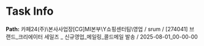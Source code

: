 # Task Info

**Path:** 카페24(주)\본사사업장\[CG]MI본부\Y쇼핑센터팀\영업 / srum / [274041] 브랜드_크리에이터 세일즈 _ 신규영업_메일링_콜드메일 발송 / 2025-08-01_00-00-00

